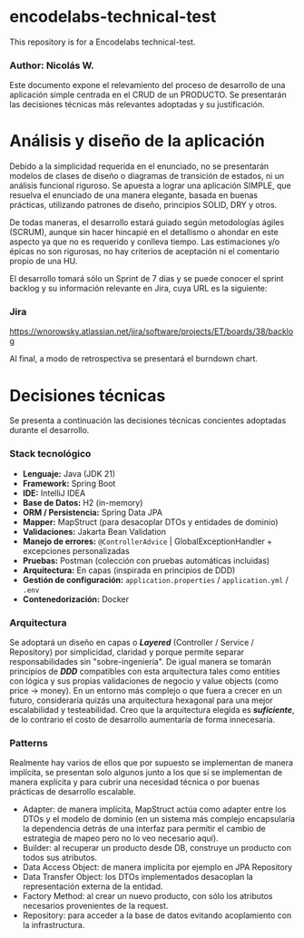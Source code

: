 # encodelabs-technical-test
This repository is for a Encodelabs technical-test.

### Author: Nicolás W.


Este documento expone el relevamiento del proceso de desarrollo de una aplicación simple
centrada en el CRUD de un PRODUCTO.
Se presentarán las decisiones técnicas más relevantes adoptadas y su justificación.


# Análisis y diseño de la aplicación

Debido a la simplicidad requerida en el enunciado, no se presentarán modelos de clases de diseño
o diagramas de transición de estados, ni un análisis funcional riguroso.
Se apuesta a lograr una aplicación SIMPLE, que resuelva el enunciado de una manera elegante, basada en buenas prácticas,
utilizando patrones de diseño, principios SOLID, DRY y otros.

De todas maneras, el desarrollo estará guiado según metodologías ágiles (SCRUM), aunque sin hacer
hincapié en el detallismo o ahondar en este aspecto ya que no es requerido y conlleva tiempo.
Las estimaciones y/o épicas no son rigurosas, no hay criterios de aceptación ni el comentario propio de una HU.


El desarrollo tomará sólo un Sprint de 7 días y se puede conocer el sprint backlog y su información relevante
en Jira, cuya URL es la siguiente:

### Jira
https://wnorowsky.atlassian.net/jira/software/projects/ET/boards/38/backlog

Al final, a modo de retrospectiva se presentará el burndown chart.


# Decisiones técnicas

Se presenta a continuación las decisiones técnicas concientes adoptadas durante el desarrollo.


### Stack tecnológico

- **Lenguaje:** Java (JDK 21)
- **Framework:** Spring Boot
- **IDE:** IntelliJ IDEA
- **Base de Datos:** H2 (in-memory)
- **ORM / Persistencia:** Spring Data JPA
- **Mapper:** MapStruct (para desacoplar DTOs y entidades de dominio)
- **Validaciones:** Jakarta Bean Validation
- **Manejo de errores:** `@ControllerAdvice` | GlobalExceptionHandler + excepciones personalizadas
- **Pruebas:** Postman (colección con pruebas automáticas incluidas)
- **Arquitectura:** En capas (inspirada en principios de DDD)
- **Gestión de configuración:** `application.properties` / `application.yml` / `.env`
- **Contenedorización:** Docker


### Arquitectura

Se adoptará un diseño en capas o ***Layered*** (Controller / Service / Repository) por simplicidad, claridad
y porque permite separar responsabilidades sin "sobre-ingeniería".
De igual manera se tomarán principios de ***DDD*** compatibles con esta arquitectura tales como entities con lógica
y sus propias validaciones de negocio y value objects (como price -> money).
En un entorno más complejo o que fuera a crecer en un futuro, consideraría quizás una arquitectura hexagonal para una
mejor escalabilidad y testeabilidad.
Creo que la arquitectura elegida es ***suficiente***, de lo contrario el costo de desarrollo aumentaría de forma innecesaria.


### Patterns

Realmente hay varios de ellos que por supuesto se implementan de manera implícita, se presentan solo algunos junto a los
que sí se implementan de manera explícita y para cubrir una necesidad técnica o por buenas prácticas de desarrollo escalable.

- Adapter: de manera implícita, MapStruct actúa como adapter entre los DTOs y el modelo de dominio (en un sistema más complejo
  encapsularía la dependencia detrás de una interfaz para permitir el cambio de estrategia de mapeo pero no lo veo necesario aquí).
- Builder: al recuperar un producto desde DB, construye un producto con todos sus atributos.
- Data Access Object: de manera implícita por ejemplo en JPA Repository
- Data Transfer Object: los DTOs implementados desacoplan la representación externa de la entidad.
- Factory Method: al crear un nuevo producto, con sólo los atributos necesarios provenientes de la request.
- Repository: para acceder a la base de datos evitando acoplamiento con la infrastructura.


